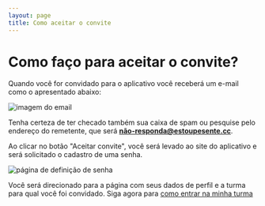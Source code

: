 ```yaml
---
layout: page
title: Como aceitar o convite
---
```


# Como faço para aceitar o convite?

Quando você for convidado para o aplicativo você receberá um e-mail como o apresentado abaixo:

![imagem do email](https://res.cloudinary.com/danielrangel/image/upload/v1716744293/presence-docs/Captura_de_tela_2024-05-26_142018_huijac.png)

Tenha certeza de ter checado também sua caixa de spam ou pesquise pelo endereço do remetente, que será **não-responda@estoupesente.cc**.

Ao clicar no botão "Aceitar convite", você será levado ao site do aplicativo e será solicitado o cadastro de uma senha.

![página de definição de senha](https://res.cloudinary.com/danielrangel/image/upload/v1716744763/presence-docs/66ade8c5-2a6a-47bb-bed1-74e6d5270f18.png)

Você será direcionado para a página com seus dados de perfil e a turma para qual você foi convidado. Siga agora para [como entrar na minha turma](como-entrar-na-minha-turma) 